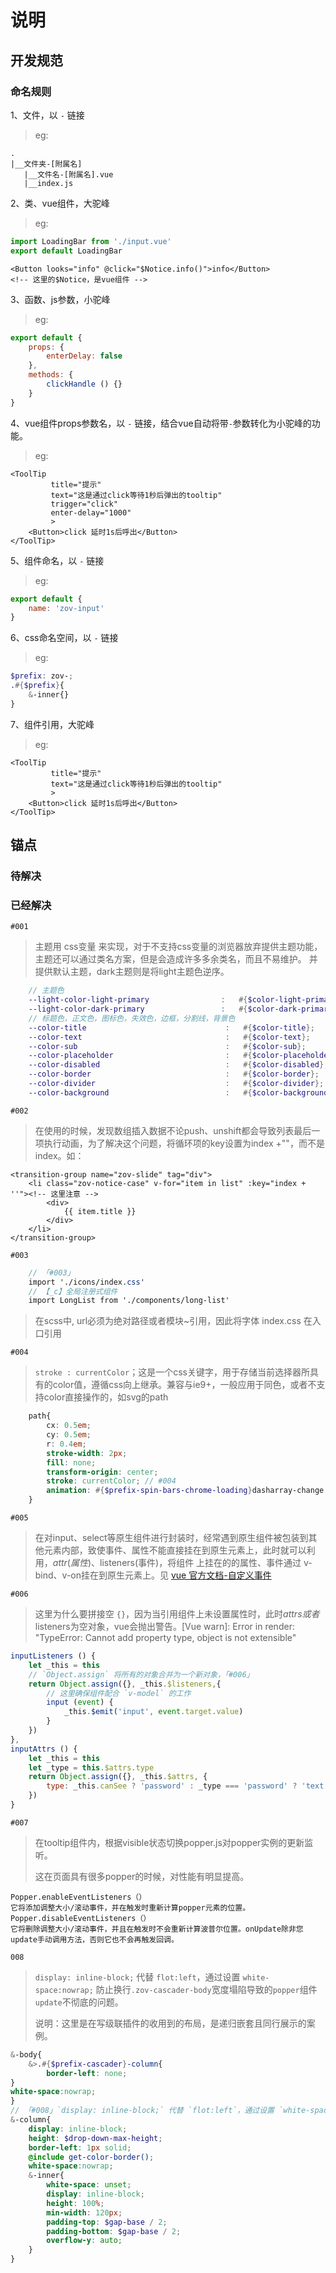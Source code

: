 # 说明
## 开发规范
### 命名规则
1、文件，以 `-` 链接

> eg:

```
.
|__文件夹-[附属名]
   |__文件名-[附属名].vue
   |__index.js
```

2、类、vue组件，大驼峰

> eg:

```javascript
import LoadingBar from './input.vue'
export default LoadingBar
```

```vue
<Button looks="info" @click="$Notice.info()">info</Button> 
<!-- 这里的$Notice，是vue组件 -->
```

3、函数、js参数，小驼峰

> eg:

```javascript
export default {
    props: {
        enterDelay: false
    },
    methods: {
        clickHandle () {}
    }
}
```

4、vue组件props参数名，以 `-` 链接，结合vue自动将带`-`参数转化为小驼峰的功能。

> eg:

```vue
<ToolTip
         title="提示"
         text="这是通过click等待1秒后弹出的tooltip"
         trigger="click"
         enter-delay="1000"
         >
    <Button>click 延时1s后呼出</Button>
</ToolTip>
```

5、组件命名，以 `-` 链接

> eg:

```javascript
export default {
    name: 'zov-input'
}
```

6、css命名空间，以 `-` 链接

> eg:

```scss
$prefix: zov-;
.#{$prefix}{
    &-inner{}
}
```

7、组件引用，大驼峰

> eg:

```vue
<ToolTip
         title="提示"
         text="这是通过click等待1秒后弹出的tooltip"
         >
    <Button>click 延时1s后呼出</Button>
</ToolTip>
```

## 锚点
### 待解决

### 已经解决

`#001`
> 主题用 css变量 来实现，对于不支持css变量的浏览器放弃提供主题功能，主题还可以通过类名方案，但是会造成许多多余类名，而且不易维护。
> 并提供默认主题，dark主题则是将light主题色逆序。
```scss
    // 主题色
    --light-color-light-primary                :   #{$color-light-primary};
    --light-color-dark-primary                 :   #{$color-dark-primary};
    // 标题色，正文色，图标色，失效色，边框，分割线，背景色
    --color-title                               :   #{$color-title};
    --color-text                                :   #{$color-text};
    --color-sub                                 :   #{$color-sub};
    --color-placeholder                         :   #{$color-placeholder};
    --color-disabled                            :   #{$color-disabled};
    --color-border                              :   #{$color-border};
    --color-divider                             :   #{$color-divider};
    --color-background                          :   #{$color-background};
```

`#002`
> 在使用<transition-group/>的时候，发现数组插入数据不论push、unshift都会导致列表最后一项执行动画，为了解决这个问题，将循环项的key设置为index +""，而不是index。如：

```vue
<transition-group name="zov-slide" tag="div">
    <li class="zov-notice-case" v-for="item in list" :key="index + ''"><!-- 这里注意 -->
        <div>
            {{ item.title }}
        </div>
    </li>
</transition-group>
```

`#003`

```scss
    // 「#003」
    import './icons/index.css'
    // 【_c】全局注册式组件
    import LongList from './components/long-list'
```
> 在scss中, url必须为绝对路径或者模块~引用，因此将字体 index.css 在入口引用

`#004`

> `stroke : currentColor`；这是一个css关键字，用于存储当前选择器所具有的color值，遵循css向上继承。兼容与ie9+，一般应用于同色，或者不支持color直接操作的，如svg的path
```scss
    path{
        cx: 0.5em;
        cy: 0.5em;
        r: 0.4em;
        stroke-width: 2px;
        fill: none;
        transform-origin: center;
        stroke: currentColor; // #004
        animation: #{$prefix-spin-bars-chrome-loading}dasharray-change 1.5s linear infinite;
    }
```

`#005`
> 在对input、select等原生组件进行封装时，经常遇到原生组件被包装到其他元素内部，致使事件、属性不能直接挂在到原生元素上，此时就可以利用，$attr(属性)、$listeners(事件)，将组件
上挂在的的属性、事件通过 v-bind、v-on挂在到原生元素上。见 [vue 官方文档-自定义事件](https://cn.vuejs.org/v2/guide/components-custom-events.html#%E8%87%AA%E5%AE%9A%E4%B9%89%E7%BB%84%E4%BB%B6%E7%9A%84-v-model)

`#006`

> 这里为什么要拼接空 `{}`，因为当引用组件上未设置属性时，此时$attrs或者$listeners为空对象，vue会抛出警告。[Vue warn]: Error in render: "TypeError: Cannot add property type, object is not extensible"

```javascript
inputListeners () {
    let _this = this
    // `Object.assign` 将所有的对象合并为一个新对象，「#006」
    return Object.assign({}, _this.$listeners,{
        // 这里确保组件配合 `v-model` 的工作
        input (event) {
            _this.$emit('input', event.target.value)
        }
    })
},
inputAttrs () {
    let _this = this
    let _type = this.$attrs.type
    return Object.assign({}, _this.$attrs, {
    	type: _this.canSee ? 'password' : _type === 'password' ? 'text' : _type
    })
}
```

`#007`

> 在tooltip组件内，根据visible状态切换popper.js对popper实例的更新监听。
>
> 这在页面具有很多popper的时候，对性能有明显提高。

```
Popper.enableEventListeners（）
它将添加调整大小/滚动事件，并在触发时重新计算popper元素的位置。
Popper.disableEventListeners（）
它将删除调整大小/滚动事件，并且在触发时不会重新计算波普尔位置。onUpdate除非您update手动调用方法，否则它也不会再触发回调。
```

`008`

> `display: inline-block;` 代替 `flot:left`，通过设置 `white-space:nowrap;` 防止换行`.zov-cascader-body`宽度塌陷导致的`popper`组件`update`不彻底的问题。
>
> 说明：这里是在写级联插件的收用到的布局，是递归嵌套且同行展示的案例。

```scss
&-body{
    &>.#{$prefix-cascader}-column{
        border-left: none;
}
white-space:nowrap;
}
// 「#008」`display: inline-block;` 代替 `flot:left`，通过设置 `white-space:nowrap;` 防止换行`.zov-cascader-body`宽度塌陷导致的popper组件update不彻底的问题。
&-column{
    display: inline-block;
    height: $drop-down-max-height;
    border-left: 1px solid;
    @include get-color-border();
    white-space:nowrap;
    &-inner{
        white-space: unset;
        display: inline-block;
        height: 100%;
        min-width: 120px;
        padding-top: $gap-base / 2;
        padding-bottom: $gap-base / 2;
        overflow-y: auto;
    }
}
```

